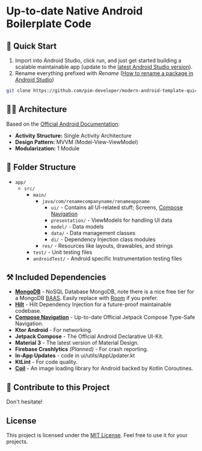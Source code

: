 # Up-to-date Native Android Boilerplate Code


## 🚀 Quick Start

1. Import into Android Studio, click run, and just get started building a scalable maintainable app (update to the [latest Android Studio version](https://developer.android.com/studio)).
2. Rename everything prefixed with *Rename* ([How to rename a package in Android Studio](https://stackoverflow.com/questions/16804093/rename-package-in-android-studio))

```bash
git clone https://github.com/pim-developer/modern-android-template-quick-start.git
```

## 👨‍💼 Architecture 

Based on the [Official Android Documentation](https://developer.android.com/topic/architecture):

- **Activity Structure:** Single Activity Architecture
- **Design Pattern:** MVVM (Model-View-ViewModel)
- **Modularization:** 1 Module

## 📂 Folder Structure

- `app/`
    - `src/`
        - `main/`
            - `java/com/renamecompanyname/renameappname`
                - `ui/` - Contains all UI-related stuff; Screens, [Compose Navigation](https://developer.android.com/develop/ui/compose/navigation)
                - `presentation/` - ViewModels for handling UI data
                - `model/` - Data models
                - `data/` - Data management classes
                - `di/` - Dependency Injection class modules
            - `res/` - Resources like layouts, drawables, and strings
        - `test/` - Unit testing files
        - `androidTest/` - Android specific Instrumentation testing files

## ⚒️ Included Dependencies 

- [**MongoDB**](https://www.mongodb.com/docs/atlas/device-sdks/sdk/kotlin/) - NoSQL Database MongoDB, note there is a nice free tier for a MongoDB [BAAS](https://www.mongodb.com/products/platform/atlas-database). Easily replace with [Room](https://developer.android.com/jetpack/androidx/releases/room) if you prefer.
- [**Hilt**](https://developer.android.com/training/dependency-injection/hilt-android) -  Hilt Dependency Injection for a future-proof maintainable codebase.
- **[Compose Navigation](https://developer.android.com/develop/ui/compose/navigation)** - Up-to-date Official Jetpack Compose Type-Safe Navigation.
- **Ktor Android** - For networking.
- **Jetpack Compose** - The Official Android Declarative UI-Kit.
- **Material 3** - The latest version of Material Design.
- **Firebase Crashlytics** _(Planned)_ - For crash reporting.
- **In-App Updates** - code in ui/utils/AppUpdater.kt 
- **KtLint** - For code quality.
- [**Coil**](https://coil-kt.github.io/coil/) - An image loading library for Android backed by Kotlin Coroutines.

## 🤝 Contribute to this Project 

Don't hesitate!

## License 

This project is licensed under the [MIT License](https://github.com/pim-developer/modern-android-template-quick-start?tab=MIT-1-ov-file). Feel free to use it for your projects.
